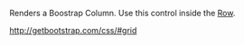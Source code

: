 Renders a Boostrap Column. Use this control inside the [Row](/docs/controls/bootstrap/Row/{branch}). 

<http://getbootstrap.com/css/#grid>